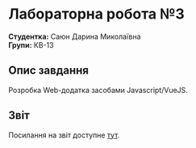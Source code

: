 # Лабораторна робота №3

**Студентка:** Саюн Дарина Миколаївна  
**Групи:** КВ-13

## Опис завдання

Розробка Web-додатка засобами Javascript/VueJS.

## Звіт

Посилання на звіт доступне [тут](https://docs.google.com/document/d/1eC8osWBHZH01__noA7z1jnGEfHfhRycodH0avBbMIJk/edit?usp=sharing).